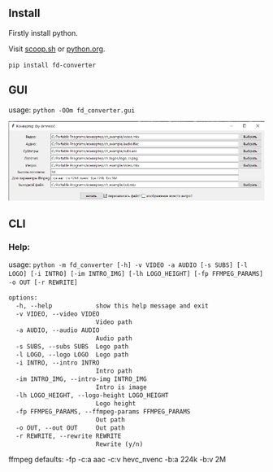 ## Install

Firstly install python.

Visit [scoop.sh](https://scoop.sh/) or [python.org](https://www.python.org/downloads/).

`pip install fd-converter`

## GUI

usage: `python -OOm fd_converter.gui`

![main.png](https://raw.githubusercontent.com/justsoftwares/fd_converter/master/screenshots/main.png)

## CLI

### Help:

usage: `python -m fd_converter [-h] -v VIDEO -a AUDIO [-s SUBS] [-l LOGO] [-i INTRO] [-im INTRO_IMG] [-lh LOGO_HEIGHT] [-fp FFMPEG_PARAMS] -o OUT [-r REWRITE]`

```
options:
  -h, --help            show this help message and exit
  -v VIDEO, --video VIDEO
                        Video path
  -a AUDIO, --audio AUDIO
                        Audio path
  -s SUBS, --subs SUBS  Logo path
  -l LOGO, --logo LOGO  Logo path
  -i INTRO, --intro INTRO
                        Intro path
  -im INTRO_IMG, --intro-img INTRO_IMG
                        Intro is image
  -lh LOGO_HEIGHT, --logo-height LOGO_HEIGHT
                        Logo height
  -fp FFMPEG_PARAMS, --ffmpeg-params FFMPEG_PARAMS
                        Out path
  -o OUT, --out OUT     Out path
  -r REWRITE, --rewrite REWRITE
                        Rewrite (y/n)
```

ffmpeg defaults: -fp -c:a aac -c:v hevc_nvenc -b:a 224k -b:v 2M